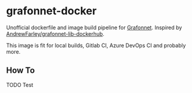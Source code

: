 # grafonnet-docker
Unofficial dockerfile and image build pipeline for [Grafonnet](https://github.com/grafana/grafonnet-lib). Inspired by [AndrewFarley/grafonnet-lib-dockerhub](https://github.com/AndrewFarley/grafonnet-lib-dockerhub).

This image is fit for local builds, Gitlab CI, Azure DevOps CI and probably more.

## How To
TODO
Test


